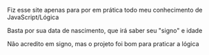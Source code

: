 Fiz esse site apenas para por em prática todo meu conhecimento de JavaScript/Lógica

Basta por sua data de nascimento, que irá saber seu "signo" e idade

Não acredito em signo, mas o projeto foi bom para praticar a lógica
